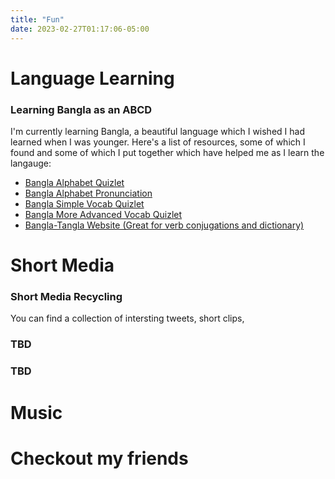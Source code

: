 ```yaml
---
title: "Fun"
date: 2023-02-27T01:17:06-05:00
---
```

#  Language Learning

### Learning Bangla as an ABCD
I'm currently learning Bangla, a beautiful language which I wished I had learned when I was younger. Here's a list of resources, some of which I found and some of which I put together which have helped me as I learn the langauge:

- [Bangla Alphabet Quizlet]()
- [Bangla Alphabet Pronunciation]()
- [Bangla Simple Vocab Quizlet]()
- [Bangla More Advanced Vocab Quizlet]()
- [Bangla-Tangla Website (Great for verb conjugations and dictionary)]()

#  Short Media

### Short Media Recycling 
You can find a collection of intersting tweets, short clips, 

### TBD

### TBD

#  Music

#  Checkout my friends

